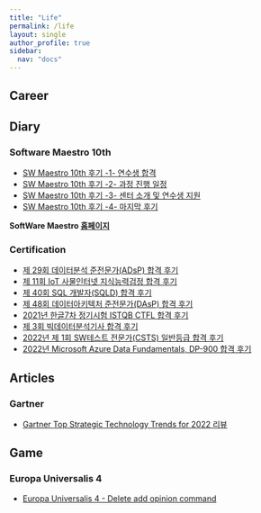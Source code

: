 ```yaml
---
title: "Life"
permalink: /life
layout: single
author_profile: true
sidebar:
  nav: "docs"
---
```


## Career

## Diary

### Software Maestro 10th

* [SW Maestro 10th 후기 -1- 연수생 합격](/life/swmaestro-start)
* [SW Maestro 10th 후기 -2- 과정 진행 일정](/life/swmaestro-ing1)
* [SW Maestro 10th 후기 -3- 센터 소개 및 연수생 지원](/life/swmaestro-ing2)
* [SW Maestro 10th 후기 -4- 마지막 후기](/life/swmaestro-ing3)

**SoftWare Maestro [홈페이지](http://swmaestro.org/)**

### Certification

* [제 29회 데이터분석 준전문가(ADsP) 합격 후기](/life/certification-adsp)
* [제 11회 IoT 사물인터넷 지식능력검정 합격 후기](/life/certification-iot)
* [제 40회 SQL 개발자(SQLD) 합격 후기](/life/certification-sqld)
* [제 48회 데이터아키텍처 준전문가(DAsP) 합격 후기](/life/certification-dasp)
* [2021년 한글7차 정기시험 ISTQB CTFL 합격 후기](/life/certification-istqbctfl)
* [제 3회 빅데이터분석기사 합격 후기](/life/certification-bigdata)
* [2022년 제 1회 SW테스트 전문가(CSTS) 일반등급 합격 후기](/life/certification-cstsfl)
* [2022년 Microsoft Azure Data Fundamentals, DP-900 합격 후기](/life/certification-microsoftdp900)
<!--
* [2022년 정보통신기사 합격 후기](/life/certification-informationcommunication)
* [2022년 정보보안기사 합격 후기](/life/ceritifcation-informationsecurity)
* [MongoDB C100DEV 합격 후기](/life/certification-mongodbc100dev)
* [MongoDB C100DBA 합격 후기](/life/certification-mongodbc100dba)
-->

## Articles

### Gartner

* [Gartner Top Strategic Technology Trends for 2022 리뷰](/life/gartner-trends2022)

## Game

### Europa Universalis 4

* [Europa Universalis 4 - Delete add opinion command](/life/addopinion-delete)